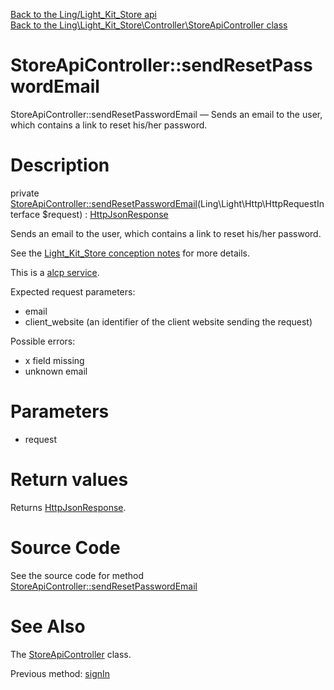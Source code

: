 [Back to the Ling/Light_Kit_Store api](https://github.com/lingtalfi/Light_Kit_Store/blob/master/doc/api/Ling/Light_Kit_Store.md)<br>
[Back to the Ling\Light_Kit_Store\Controller\StoreApiController class](https://github.com/lingtalfi/Light_Kit_Store/blob/master/doc/api/Ling/Light_Kit_Store/Controller/StoreApiController.md)


StoreApiController::sendResetPasswordEmail
================



StoreApiController::sendResetPasswordEmail — Sends an email to the user, which contains a link to reset his/her password.




Description
================


private [StoreApiController::sendResetPasswordEmail](https://github.com/lingtalfi/Light_Kit_Store/blob/master/doc/api/Ling/Light_Kit_Store/Controller/StoreApiController/sendResetPasswordEmail.md)(Ling\Light\Http\HttpRequestInterface $request) : [HttpJsonResponse](https://github.com/lingtalfi/Light/blob/master/doc/api/Ling/Light/Http/HttpJsonResponse.md)




Sends an email to the user, which contains a link to reset his/her password.

See the [Light_Kit_Store conception notes](https://github.com/lingtalfi/Light_Kit_Store/blob/master/doc/pages/conception-notes.md) for more details.


This is a [alcp service](https://github.com/lingtalfi/TheBar/blob/master/discussions/alcp-service.md).


Expected request parameters:

- email
- client_website (an identifier of the client website sending the request)

Possible errors:

- x field missing
- unknown email




Parameters
================


- request

    


Return values
================

Returns [HttpJsonResponse](https://github.com/lingtalfi/Light/blob/master/doc/api/Ling/Light/Http/HttpJsonResponse.md).








Source Code
===========
See the source code for method [StoreApiController::sendResetPasswordEmail](https://github.com/lingtalfi/Light_Kit_Store/blob/master/Controller/StoreApiController.php#L405-L487)


See Also
================

The [StoreApiController](https://github.com/lingtalfi/Light_Kit_Store/blob/master/doc/api/Ling/Light_Kit_Store/Controller/StoreApiController.md) class.

Previous method: [signIn](https://github.com/lingtalfi/Light_Kit_Store/blob/master/doc/api/Ling/Light_Kit_Store/Controller/StoreApiController/signIn.md)<br>

